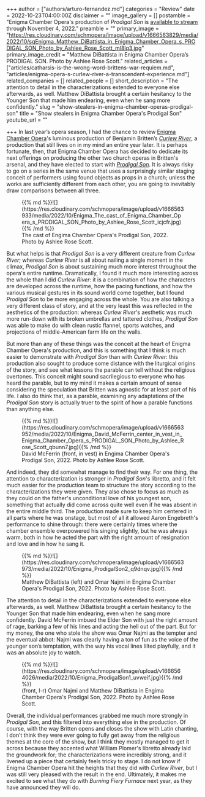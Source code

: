 +++
author = ["authors/arturo-fernandez.md"]
categories = "Review"
date = 2022-10-23T04:00:00Z
disclaimer = ""
image_gallery = []
postamble = "Enigma Chamber Opera's production of _Prodigal Son_ is [available to stream](https://www.eventbrite.com/e/enigma-chamber-opera-presents-benjamin-brittens-the-prodigal-son-tickets-428822960017) through November 4, 2022."
preamble = ""
primary_image = "https://res.cloudinary.com/schmopera/image/upload/v1666563829/media/2022/10/sqEnigma_Matthew_DiBattista_in_Enigma_Chamber_Opera_s_PRODIGAL_SON_Photo_by_Ashlee_Rose_Scott_ml8lq3.jpg"
primary_image_credit = "Matthew DiBattista in Enigma Chamber Opera’s PRODIGAL SON. Photo by Ashlee Rose Scott."
related_articles = ["articles/catharsis-is-the-wrong-word-brittens-war-requiem.md", "articles/enigma-opera-s-curlew-river-a-transcendent-experience.md"]
related_companies = []
related_people = []
short_description = "The attention to detail in the characterizations extended to everyone else afterwards, as well. Matthew DiBattista brought a certain hesitancy to the Younger Son that made him endearing, even when he sang more confidently."
slug = "show-stealers-in-enigma-chamber-operas-prodigal-son"
title = "Show stealers in Enigma Chamber Opera's Prodigal Son"
youtube_url = ""

+++
In last year’s opera season, I had the chance to review [Enigma Chamber Opera](https://enigmachamberopera.org/)'s luminous production of Benjamin Britten’s [_Curlew River_](/enigma-operas-curlew-river-a-transcendent-experience/), a production that still lives on in my mind an entire year later. It is perhaps fortunate, then, that Enigma Chamber Opera has decided to dedicate its next offerings on producing the other two church operas in Britten's arsenal, and they have elected to start with [_Prodigal Son_](https://www.eventbrite.com/e/enigma-chamber-opera-presents-benjamin-brittens-the-prodigal-son-tickets-428822960017). It is always risky to go on a series in the same venue that uses a surprisingly similar staging conceit of performers using found objects as props in a church; unless the works are sufficiently different from each other, you are going to inevitably draw comparisons between all three.

<figure data-type="image">{{% md %}}![](https://res.cloudinary.com/schmopera/image/upload/v1666563933/media/2022/10/Enigma_The_cast_of_Enigma_Chamber_Opera_s_PRODIGAL_SON_Photo_by_Ashlee_Rose_Scott_icjcfr.jpg){{% /md %}}

<figcaption>The cast of Engima Chamber Opera's Prodigal Son, 2022. Photo by Ashlee Rose Scott.</figcaption>  
</figure>

But what helps is that _Prodigal Son_ is a very different creature from _Curlew River_; whereas _Curlew River_ is all about nailing a single moment in the climax, _Prodigal Son_ is about sustaining much more interest throughout the opera's entire runtime. Dramatically, I found it much more interesting across the whole than I did _Curlew River_: it is a combination of how the characters are developed across the runtime, how the pacing functions, and how the various musical gestures in its sound world come together, but I found _Prodigal Son_ to be more engaging across the whole. You are also talking a very different class of story, and at the very least this was reflected in the aesthetics of the production: whereas _Curlew River_'s aesthetic was much more run-down with its broken umbrellas and tattered clothes, _Prodigal Son_ was able to make do with clean rustic flannel, sports watches, and projections of middle-American farm life on the walls.

But more than any of these things was the conceit at the heart of Enigma Chamber Opera's production, and this is something that I think is much easier to demonstrate with _Prodigal Son_ than with _Curlew River_: this production also sought to produce some distance with the liturgical origins of the story, and see what lessons the parable can tell without the religious overtones. This conceit might sound sacrilegious to everyone who has heard the parable, but to my mind it makes a certain amount of sense considering the speculation that Britten was agnostic for at least part of his life. I also do think that, as a parable, examining any adaptations of the _Prodigal Son_ story is actually truer to the spirit of how a parable functions than anything else.

<figure data-type="image">{{% md %}}![](https://res.cloudinary.com/schmopera/image/upload/v1666563952/media/2022/10/Enigma_David_McFerrin_center_in_vest_in_Enigma_Chamber_Opera_s_PRODIGAL_SON_Photo_by_Ashlee_Rose_Scott_qbunn7.jpg){{% /md %}}

<figcaption>David McFerrin (front, in vest) in Engima Chamber Opera's Prodigal Son, 2022. Photo by Ashlee Rose Scott.</figcaption>  
</figure>

And indeed, they did somewhat manage to find their way. For one thing, the attention to characterization is stronger in _Prodigal Son_'s libretto, and it felt much easier for the production team to structure the story according to the characterizations they were given. They also chose to focus as much as they could on the father's unconditional love of his youngest son, something that actually did come across quite well even if he was absent in the entire middle third. The production made sure to keep him centered in all parts where he was onstage, but most of all it allowed Aaron Engebreth's performance to shine through: there were certainly times where the chamber ensemble overpowered his singing slightly, but he was always warm, both in how he acted the part with the right amount of resignation and love and in how he sang it.

<figure data-type="image">{{% md %}}![](https://res.cloudinary.com/schmopera/image/upload/v1666563973/media/2022/10/Enigma_ProdigalSon2_q9dnqv.jpg){{% /md %}}

<figcaption>Matthew DiBattista (left) and Omar Najmi in Engima Chamber Opera's Prodigal Son, 2022. Photo by Ashlee Rose Scott.</figcaption>  
</figure>

The attention to detail in the characterizations extended to everyone else afterwards, as well. Matthew DiBattista brought a certain hesitancy to the Younger Son that made him endearing, even when he sang more confidently. David McFerrin imbued the Elder Son with just the right amount of rage, barking a few of his lines and acting the hell out of the part. But for my money, the one who stole the show was Omar Najmi as the tempter and the eventual abbot: Najmi was clearly having a ton of fun as the voice of the younger son’s temptation, with the way his vocal lines lilted playfully, and it was an absolute joy to watch.

<figure data-type="image">{{% md %}}![](https://res.cloudinary.com/schmopera/image/upload/v1666564026/media/2022/10/Enigma_ProdigalSon1_uvweif.jpg){{% /md %}}

<figcaption>(front, l-r) Omar Najmi and Matthew DiBattista in Engima Chamber Opera's Prodigal Son, 2022. Photo by Ashlee Rose Scott.</figcaption>  
</figure>

Overall, the individual performances grabbed me much more strongly in _Prodigal Son_, and this filtered into everything else in the production. Of course, with the way Britten opens and closes the show with Latin chanting, I don’t think they were ever going to fully get away from the religious themes at the core of the show, but I think they mostly managed to get it across because they accented what William Plomer's libretto already laid the groundwork for; the characterizations were incredibly strong, and it livened up a piece that certainly feels tricky to stage. I do not know if Enigma Chamber Opera hit the heights that they did with _Curlew River_, but I was still very pleased with the result in the end. Ultimately, it makes me excited to see what they do with _Burning Fiery Furnace_ next year, as they have announced they will do.